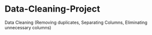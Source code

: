# Data-Cleaning-Project
Data Cleaning (Removing duplicates, Separating Columns, Eliminating unnecessary columns)

